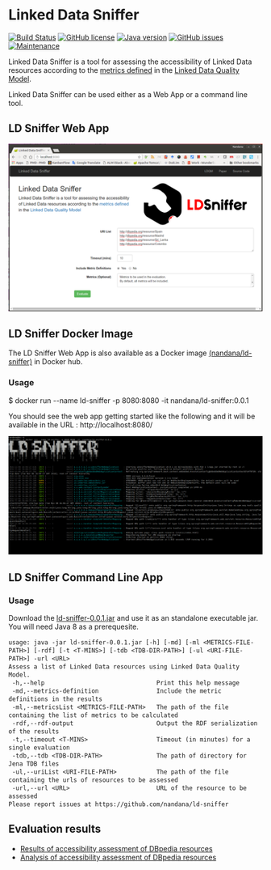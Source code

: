 Linked Data Sniffer
===================
[![Build Status](https://travis-ci.org/ldp4j/ldp4j.svg?branch=master)](https://travis-ci.org/ldp4j/ldp4j)
[![GitHub license](https://img.shields.io/badge/license-Apache%202-blue.svg)](https://raw.githubusercontent.com/nandana/ld-sniffer/master/LICENSE)
[![Java version](https://img.shields.io/badge/java-1.8-green.svg)](http://www.oracle.com/technetwork/java/javase/downloads/jdk8-downloads-2133151.html)
[![GitHub issues](https://img.shields.io/github/issues/nandana/ld-sniffer.svg)](https://github.com/nandana/ld-sniffer/issues)
[![Maintenance](https://img.shields.io/maintenance/yes/2016.svg?maxAge=2592000?style=plastic)](https://twitter.com/nandanamihindu)


Linked Data Sniffer is a tool for assessing the accessibility of Linked Data resources according to
the [metrics defined](http://delicias.dia.fi.upm.es/LDQM/index.php/Accessibility) in the
[Linked Data Quality Model](http://www.linkeddata.es/ontology/ldq#).

Linked Data Sniffer can be used either as a Web App or a command line tool. 

## LD Sniffer Web App

![Web App Screenshot](https://github.com/nandana/ld-sniffer/blob/master/distribution/src/main/resources/ldsniffer.png)

## LD Sniffer Docker Image

The LD Sniffer Web App is also available as a Docker image [(nandana/ld-sniffer)](https://hub.docker.com/r/nandana/ld-sniffer/) in Docker hub. 

### Usage

$ docker run --name ld-sniffer -p 8080:8080 -it  nandana/ld-sniffer:0.0.1

You should see the web app getting started like the following and it will be available in the URL : http://localhost:8080/

![Docker Commandline](https://github.com/nandana/ld-sniffer/blob/master/distribution/src/main/resources/ld-sniffer-docker.png)

## LD Sniffer Command Line App

### Usage

Download the [ld-sniffer-0.0.1.jar](https://github.com/nandana/ld-sniffer/releases/tag/0.0.1) and use it as an standalone executable jar. You will need Java 8 as a prerequesite.
```
usage: java -jar ld-sniffer-0.0.1.jar [-h] [-md] [-ml <METRICS-FILE-PATH>] [-rdf] [-t <T-MINS>] [-tdb <TDB-DIR-PATH>] [-ul <URI-FILE-PATH>] -url <URL>
Assess a list of Linked Data resources using Linked Data Quality Model.
 -h,--help                               Print this help message
 -md,--metrics-definition                Include the metric definitions in the results
 -ml,--metricsList <METRICS-FILE-PATH>   The path of the file containing the list of metrics to be calculated
 -rdf,--rdf-output                       Output the RDF serialization of the results
 -t,--timeout <T-MINS>                   Timeout (in minutes) for a single evaluation
 -tdb,--tdb <TDB-DIR-PATH>               The path of directory for Jena TDB files
 -ul,--uriList <URI-FILE-PATH>           The path of the file containing the urls of resources to be assessed
 -url,--url <URL>                        URL of the resource to be assessed
Please report issues at https://github.com/nandana/ld-sniffer
```

## Evaluation results

* [Results of accessibility assessment of DBpedia resources](https://datahub.io/dataset/ldqm-dbpedia-2016)
* [Analysis of accessibility assessment of DBpedia resources](http://nandana.github.io/ld-sniffer/)
